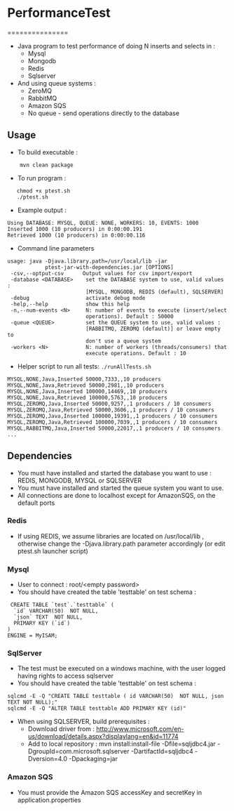 # PerformanceTest
===============

* Java program to test performance of doing N inserts and selects in :
  * Mysql
  * Mongodb
  * Redis 
  * Sqlserver
* And using queue systems : 
  * ZeroMQ
  * RabbitMQ
  * Amazon SQS
  * No queue - send operations directly to the database

## Usage

* To build executable :
```
    mvn clean package
```
* To run program : 
```
   chmod +x ptest.sh
   ./ptest.sh
```

* Example output :
```
Using DATABASE: MYSQL, QUEUE: NONE, WORKERS: 10, EVENTS: 1000
Inserted 1000 (10 producers) in 0:00:00.191
Retrieved 1000 (10 producers) in 0:00:00.116
```

* Command line parameters
```
usage: java -Djava.library.path=/usr/local/lib -jar
            ptest-jar-with-dependencies.jar [OPTIONS]
 -csv,--optput-csv      Output values for csv import/export
 -database <DATABASE>    set the DATABASE system to use, valid values :
                         [MYSQL, MONGODB, REDIS (default), SQLSERVER]
 -debug                  activate debug mode
 -help,--help            show this help
 -n,--num-events <N>     N: number of events to execute (insert/select
                         operations). Default : 50000
 -queue <QUEUE>          set the QUEUE system to use, valid values :
                         [RABBITMQ, ZEROMQ (default)] or leave empty to
                         don't use a queue system
 -workers <N>            N: number of workers (threads/consumers) that
                         execute operations. Default : 10
```

* Helper script to run all tests: ```./runAllTests.sh```
```
MYSQL,NONE,Java,Inserted 50000,7333,,10 producers
MYSQL,NONE,Java,Retrieved 50000,2981,,10 producers
MYSQL,NONE,Java,Inserted 100000,14469,,10 producers
MYSQL,NONE,Java,Retrieved 100000,5763,,10 producers
MYSQL,ZEROMQ,Java,Inserted 50000,9257,,1 producers / 10 consumers
MYSQL,ZEROMQ,Java,Retrieved 50000,3606,,1 producers / 10 consumers
MYSQL,ZEROMQ,Java,Inserted 100000,19391,,1 producers / 10 consumers
MYSQL,ZEROMQ,Java,Retrieved 100000,7039,,1 producers / 10 consumers
MYSQL,RABBITMQ,Java,Inserted 50000,22017,,1 producers / 10 consumers
...
```

## Dependencies

* You must have installed and started the database you want to use : REDIS, MONGODB, MYSQL or SQLSERVER
* You must have installed and started the queue system you want to use.
* All connections are done to localhost except for AmazonSQS, on the default ports

### Redis
* If using REDIS, we assume libraries are located on /usr/local/lib , otherwise change the -Djava.library.path parameter accordingly (or edit ptest.sh launcher script)

### Mysql 
* User to connect : root/\<empty password\>
* You should have created the table 'testtable' on test schema :

```
 CREATE TABLE `test`.`testtable` (
  `id` VARCHAR(50)  NOT NULL,
  `json` TEXT  NOT NULL,
  PRIMARY KEY (`id`)
)
ENGINE = MyISAM;
```

### SqlServer
  * The test must be executed on a windows machine, with the user logged having rights to access sqlserver
  * You should have created the table 'testtable' on test schema :

```
sqlcmd -E -Q "CREATE TABLE testtable ( id VARCHAR(50)  NOT NULL, json TEXT NOT NULL);"
sqlcmd -E -Q "ALTER TABLE testtable ADD PRIMARY KEY (id)"
```

  * When using SQLSERVER, build prerequisites : 
     * Download driver from : http://www.microsoft.com/en-us/download/details.aspx?displaylang=en&id=11774
     * Add to local repository : mvn install:install-file -Dfile=sqljdbc4.jar -DgroupId=com.microsoft.sqlserver -DartifactId=sqljdbc4 -Dversion=4.0 -Dpackaging=jar

### Amazon SQS
  * You must provide the Amazon SQS accessKey and secretKey in application.properties 
